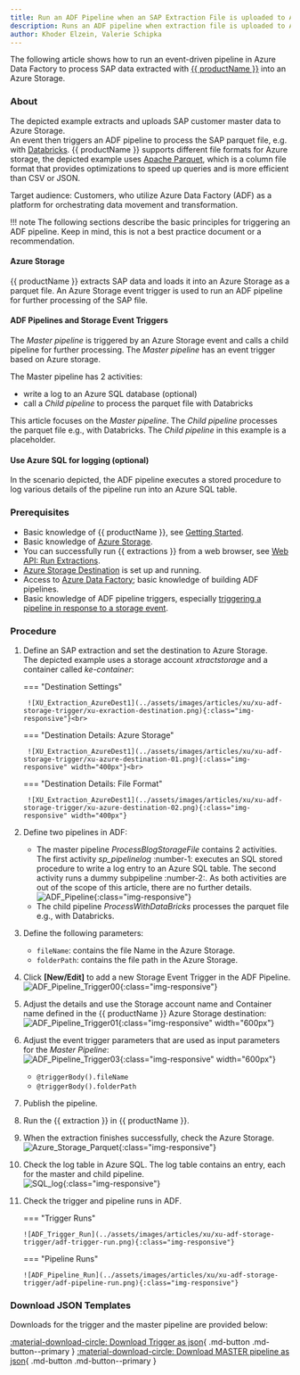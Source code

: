 ```yaml
---
title: Run an ADF Pipeline when an SAP Extraction File is uploaded to Azure Storage
description: Runs an ADF pipeline when extraction file is uploaded to Azure storage
author: Khoder Elzein, Valerie Schipka
---
```


The following article shows how to run an event-driven pipeline in Azure Data Factory to process SAP data extracted with [{{ productName }}](https://theobald-software.com/en/xtract-universal/) into an Azure Storage. <br>

### About

The depicted example extracts and uploads SAP customer master data to Azure Storage. <br> 
An event then triggers an ADF pipeline to process the SAP parquet file, e.g. with [Databricks](https://learn.microsoft.com/en-us/azure/databricks/).
{{ productName }} supports different file formats for Azure storage, the depicted example uses [Apache Parquet](https://docs.microsoft.com/en-us/azure/databricks/data/data-sources/read-parquet), which is a column file format that provides optimizations to speed up queries and is more efficient than CSV or JSON.

Target audience: Customers, who utilize Azure Data Factory (ADF) as a platform for orchestrating data movement and transformation. <br>

!!! note
    The following sections describe the basic principles for triggering an ADF pipeline.
    Keep in mind, this is not a best practice document or a recommendation.


#### Azure Storage 
{{ productName }} extracts SAP data and loads it into an Azure Storage as a parquet file. An Azure Storage event trigger is used to run an ADF pipeline for further processing of the SAP file. 

#### ADF Pipelines and Storage Event Triggers
The *Master pipeline* is triggered by an Azure Storage event and calls a child pipeline for further processing. The *Master pipeline* has an event trigger based on Azure storage. <br>

The Master pipeline has 2 activities: <br>

- write a log to an Azure SQL database (optional)
- call a *Child pipeline* to process the parquet file with Databricks

This article focuses on the *Master pipeline*. 
The *Child pipeline* processes the parquet file e.g., with Databricks. The *Child pipeline* in this example is a placeholder. 

#### Use Azure SQL for logging (optional)

In the scenario depicted, the ADF pipeline executes a stored procedure to log various details of the pipeline run into an Azure SQL table. 

### Prerequisites

- Basic knowledge of {{ productName }}, see [Getting Started](../getting-started.md).
- Basic knowledge of [Azure Storage](https://docs.microsoft.com/en-us/azure/storage/common/storage-introduction).
- You can successfully run {{ extractions }} from a web browser, see [Web API: Run Extractions](../web-api.md/#run-extractions).
- [Azure Storage Destination](../documentation/destinations/azure-storage.md) is set up and running. 
- Access to [Azure Data Factory](https://docs.microsoft.com/en-us/azure/data-factory/); basic knowledge of building ADF pipelines.
- Basic knowledge of ADF pipeline triggers, especially [triggering a pipeline in response to a storage event](https://docs.microsoft.com/en-us/azure/data-factory/how-to-create-event-trigger?tabs=data-factory). 


### Procedure

1. Define an SAP extraction and set the destination to Azure Storage.<br>
The depicted example uses a storage account *xtractstorage* and a container called *ke-container*:

	=== "Destination Settings"
	
		![XU_Extraction_AzureDest1](../assets/images/articles/xu/xu-adf-storage-trigger/xu-exraction-destination.png){:class="img-responsive"}<br>

	=== "Destination Details: Azure Storage"

		![XU_Extraction_AzureDest1](../assets/images/articles/xu/xu-adf-storage-trigger/xu-azure-destination-01.png){:class="img-responsive" width="400px"}<br>

	=== "Destination Details: File Format"

		![XU_Extraction_AzureDest1](../assets/images/articles/xu/xu-adf-storage-trigger/xu-azure-destination-02.png){:class="img-responsive" width="400px"}
	
2. Define two pipelines in ADF: 
	- The master pipeline *ProcessBlogStorageFile* contains 2 activities.<br>
	The first activity *sp_pipelinelog* :number-1: executes an SQL stored procedure to write a log entry to an Azure SQL table. 
	The second activity runs a dummy subpipeline :number-2:. As both activities are out of the scope of this article, there are no further details. <br>
	![ADF_Pipeline](../assets/images/articles/xu/xu-adf-storage-trigger/adf-pipeline-overview.png){:class="img-responsive"}
	- The child pipeline *ProcessWithDataBricks* processes the parquet file e.g., with Databricks.
3. Define the following parameters: 
	- `fileName`: contains the file Name in the Azure Storage.
	- `folderPath`: contains the file path in the Azure Storage. 
4. Click **[New/Edit]** to add a new Storage Event Trigger in the ADF Pipeline.<br>
![ADF_Pipeline_Trigger00](../assets/images/articles/xu/xu-adf-storage-trigger/adf-pipeline-trigger-edit.png){:class="img-responsive"}
5. Adjust the details and use the Storage account name and Container name defined in the {{ productName }} Azure Storage destination:<br> 
![ADF_Pipeline_Trigger01](../assets/images/articles/xu/xu-adf-storage-trigger/xu-pipeline-trigger-01.png){:class="img-responsive" width="600px"}
6. Adjust the event trigger parameters that are used as input parameters for the *Master Pipeline*:<br>
![ADF_Pipeline_Trigger03](../assets/images/articles/xu/xu-adf-storage-trigger/xu-pipeline-trigger-04.png){:class="img-responsive" width="600px"}
	- `@triggerBody().fileName`
	- `@triggerBody().folderPath`
7. Publish the pipeline.
8. Run the {{ extraction }} in {{ productName }}.
9. When the extraction finishes successfully, check the Azure Storage.<br>
![Azure_Storage_Parquet](../assets/images/articles/xu/xu-adf-storage-trigger/azure-storage-parquet-file.png){:class="img-responsive"} 
10. Check the log table in Azure SQL. The log table contains an entry, each for the master and child pipeline.<br>
![SQL_log](../assets/images/articles/xu/xu-adf-storage-trigger/sql-run-log.png){:class="img-responsive"} 
11. Check the trigger and pipeline runs in ADF.<br>

	=== "Trigger Runs"
	
		![ADF_Trigger_Run](../assets/images/articles/xu/xu-adf-storage-trigger/adf-trigger-run.png){:class="img-responsive"}

	=== "Pipeline Runs"

		![ADF_Pipeline_Run](../assets/images/articles/xu/xu-adf-storage-trigger/adf-pipeline-run.png){:class="img-responsive"} 


### Download JSON Templates

Downloads for the trigger and the master pipeline are provided below:

[:material-download-circle: Download Trigger as json](../assets/files/xu/BlobEventsTrigger01.json){ .md-button .md-button--primary }
[:material-download-circle: Download MASTER pipeline as json](../assets/files/xu/ProcessBlobStorageFile.json){ .md-button .md-button--primary }

